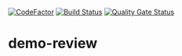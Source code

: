 [![CodeFactor](https://www.codefactor.io/repository/github/gauket/demo-review/badge)](https://www.codefactor.io/repository/github/gauket/demo-review)
[![Build Status](https://travis-ci.org/GaukeT/demo-review.svg?branch=master)](https://travis-ci.org/GaukeT/demo-review)
[![Quality Gate Status](https://sonarcloud.io/api/project_badges/measure?project=nl.gauket%3Ademo-review&metric=alert_status)](https://sonarcloud.io/dashboard?id=nl.gauket%3Ademo-review)

# demo-review

